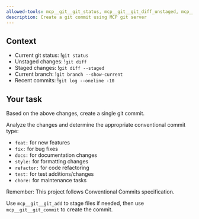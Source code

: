 ```yaml
---
allowed-tools: mcp__git__git_status, mcp__git__git_diff_unstaged, mcp__git__git_diff_staged, mcp__git__git_diff, mcp__git__git_add, mcp__git__git_commit, mcp__git__git_log, mcp__git__git_branch
description: Create a git commit using MCP git server
---
```


## Context

- Current git status: !`git status`
- Unstaged changes: !`git diff`
- Staged changes: !`git diff --staged`
- Current branch: !`git branch --show-current`
- Recent commits: !`git log --oneline -10`

## Your task

Based on the above changes, create a single git commit.

Analyze the changes and determine the appropriate conventional commit type:

- `feat:` for new features
- `fix:` for bug fixes
- `docs:` for documentation changes
- `style:` for formatting changes
- `refactor:` for code refactoring
- `test:` for test additions/changes
- `chore:` for maintenance tasks

Remember: This project follows Conventional Commits specification.

Use `mcp__git__git_add` to stage files if needed, then use `mcp__git__git_commit` to create the commit.
